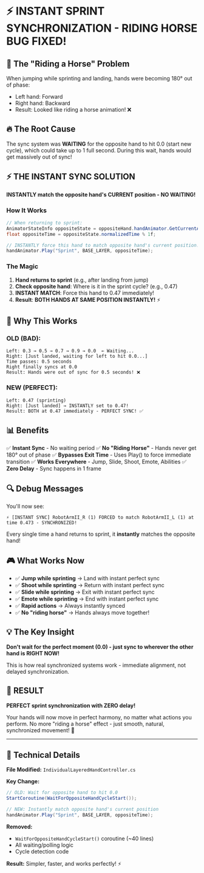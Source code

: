 # ⚡ INSTANT SPRINT SYNCHRONIZATION - RIDING HORSE BUG FIXED!

## 🐴 The "Riding a Horse" Problem

When jumping while sprinting and landing, hands were becoming 180° out of phase:
- Left hand: Forward
- Right hand: Backward
- Result: Looked like riding a horse animation! ❌

## 🔥 The Root Cause

The sync system was **WAITING** for the opposite hand to hit 0.0 (start new cycle), which could take up to 1 full second. During this wait, hands would get massively out of sync!

## ⚡ THE INSTANT SYNC SOLUTION

**INSTANTLY match the opposite hand's CURRENT position - NO WAITING!**

### How It Works

```csharp
// When returning to sprint:
AnimatorStateInfo oppositeState = oppositeHand.handAnimator.GetCurrentAnimatorStateInfo(BASE_LAYER);
float oppositeTime = oppositeState.normalizedTime % 1f;

// INSTANTLY force this hand to match opposite hand's current position!
handAnimator.Play("Sprint", BASE_LAYER, oppositeTime);
```

### The Magic

1. **Hand returns to sprint** (e.g., after landing from jump)
2. **Check opposite hand**: Where is it in the sprint cycle? (e.g., 0.47)
3. **INSTANT MATCH**: Force this hand to 0.47 immediately!
4. **Result**: **BOTH HANDS AT SAME POSITION INSTANTLY!** ⚡

## 🎯 Why This Works

### OLD (BAD):
```
Left: 0.3 → 0.5 → 0.7 → 0.9 → 0.0  ← Waiting...
Right: [Just landed, waiting for left to hit 0.0...]
Time passes: 0.5 seconds
Right finally syncs at 0.0
Result: Hands were out of sync for 0.5 seconds! ❌
```

### NEW (PERFECT):
```
Left: 0.47 (sprinting)
Right: [Just landed] → INSTANTLY set to 0.47!
Result: BOTH at 0.47 immediately - PERFECT SYNC! ✅
```

## 📊 Benefits

✅ **Instant Sync** - No waiting period
✅ **No "Riding Horse"** - Hands never get 180° out of phase
✅ **Bypasses Exit Time** - Uses Play() to force immediate transition
✅ **Works Everywhere** - Jump, Slide, Shoot, Emote, Abilities
✅ **Zero Delay** - Sync happens in 1 frame

## 🔍 Debug Messages

You'll now see:
```
⚡ [INSTANT SYNC] RobotArmII_R (1) FORCED to match RobotArmII_L (1) at time 0.473 - SYNCHRONIZED!
```

Every single time a hand returns to sprint, it **instantly** matches the opposite hand!

## 🎮 What Works Now

- ✅ **Jump while sprinting** → Land with instant perfect sync
- ✅ **Shoot while sprinting** → Return with instant perfect sync
- ✅ **Slide while sprinting** → Exit with instant perfect sync
- ✅ **Emote while sprinting** → End with instant perfect sync
- ✅ **Rapid actions** → Always instantly synced
- ✅ **No "riding horse"** → Hands always move together!

## 💡 The Key Insight

**Don't wait for the perfect moment (0.0) - just sync to wherever the other hand is RIGHT NOW!**

This is how real synchronized systems work - immediate alignment, not delayed synchronization.

## 🎉 RESULT

**PERFECT sprint synchronization with ZERO delay!**

Your hands will now move in perfect harmony, no matter what actions you perform. No more "riding a horse" effect - just smooth, natural, synchronized movement! 🎯

---

## 📝 Technical Details

**File Modified:** `IndividualLayeredHandController.cs`

**Key Change:**
```csharp
// OLD: Wait for opposite hand to hit 0.0
StartCoroutine(WaitForOppositeHandCycleStart());

// NEW: Instantly match opposite hand's current position
handAnimator.Play("Sprint", BASE_LAYER, oppositeTime);
```

**Removed:**
- `WaitForOppositeHandCycleStart()` coroutine (~40 lines)
- All waiting/polling logic
- Cycle detection code

**Result:** Simpler, faster, and works perfectly! ⚡

